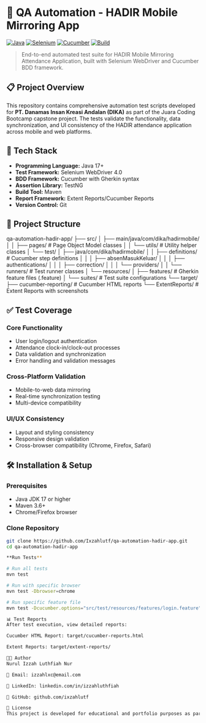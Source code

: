 # 🧪 QA Automation - HADIR Mobile Mirroring App

[![Java](https://img.shields.io/badge/Java-17+-red?logo=openjdk)](https://java.com)
[![Selenium](https://img.shields.io/badge/Selenium-4.0-green?logo=selenium)](https://selenium.dev)
[![Cucumber](https://img.shields.io/badge/Cucumber-BDD-brightgreen?logo=cucumber)](https://cucumber.io)
[![Build](https://img.shields.io/badge/Build-Maven-blue?logo=apache-maven)](https://maven.apache.org)

> End-to-end automated test suite for HADIR Mobile Mirroring Attendance Application, built with Selenium WebDriver and Cucumber BDD framework.

## 📋 Project Overview

This repository contains comprehensive automation test scripts developed for **PT. Danamas Insan Kreasi Andalan (DIKA)** as part of the Juara Coding Bootcamp capstone project. The tests validate the functionality, data synchronization, and UI consistency of the HADIR attendance application across mobile and web platforms.

## 🚀 Tech Stack

- **Programming Language:** Java 17+
- **Test Framework:** Selenium WebDriver 4.0
- **BDD Framework:** Cucumber with Gherkin syntax
- **Assertion Library:** TestNG
- **Build Tool:** Maven
- **Report Framework:** Extent Reports/Cucumber Reports
- **Version Control:** Git

## 📁 Project Structure
qa-automation-hadir-app/
├── src/
│ ├── main/java/com/dika/hadirmobile/
│ │ ├── pages/ # Page Object Model classes
│ │ └── utils/ # Utility helper classes
│ └── test/
│ ├── java/com/dika/hadirmobile/
│ │ ├── definitions/ # Cucumber step definitions
│ │ │ ├── absenMasukKeluar/
│ │ │ ├── authentications/
│ │ │ ├── correction/
│ │ │ └── providers/
│ │ └── runners/ # Test runner classes
│ └── resources/
│ ├── features/ # Gherkin feature files (.feature)
│ └── suites/ # Test suite configurations
└── target/
├── cucumber-reporting/ # Cucumber HTML reports
└── ExtentReports/ # Extent Reports with screenshots


## ✅ Test Coverage

### Core Functionality
- User login/logout authentication
- Attendance clock-in/clock-out processes
- Data validation and synchronization
- Error handling and validation messages

### Cross-Platform Validation
- Mobile-to-web data mirroring
- Real-time synchronization testing
- Multi-device compatibility

### UI/UX Consistency
- Layout and styling consistency
- Responsive design validation
- Cross-browser compatibility (Chrome, Firefox, Safari)

## 🛠️ Installation & Setup

### Prerequisites
- Java JDK 17 or higher
- Maven 3.6+
- Chrome/Firefox browser

### Clone Repository
```bash
git clone https://github.com/Ixzahlutf/qa-automation-hadir-app.git
cd qa-automation-hadir-app

**Run Tests**

# Run all tests
mvn test

# Run with specific browser
mvn test -Dbrowser=chrome

# Run specific feature file
mvn test -Dcucumber.options="src/test/resources/features/login.feature"

📊 Test Reports
After test execution, view detailed reports:

Cucumber HTML Report: target/cucumber-reports.html

Extent Reports: target/extent-reports/

👨‍💻 Author
Nurul Izzah Luthfiah Nur

📧 Email: izzahlxc@email.com

💼 LinkedIn: linkedin.com/in/izzahluthfiah

🔗 GitHub: github.com/ixzahlutf

📄 License
This project is developed for educational and portfolio purposes as part of Juara Coding Bootcamp curriculum.